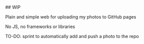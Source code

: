 ## WIP

Plain and simple web for uploading my photos to GitHub pages

No JS, no frameworks or libraries

TO-DO: sprint to automatically add and push a photo to the repo
